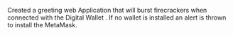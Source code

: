 Created a greeting web Application that will burst firecrackers when connected with the Digital Wallet . If no wallet is installed an alert is thrown to install the MetaMask.
